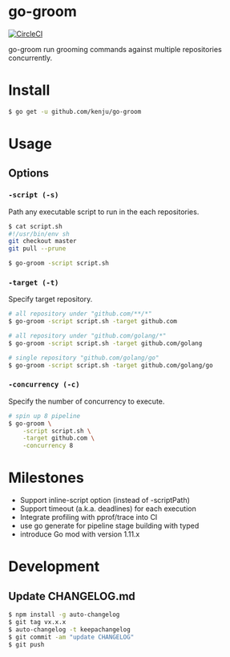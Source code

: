 # go-groom

[![CircleCI](https://circleci.com/gh/kenju/go-groom.svg?style=svg)](https://circleci.com/gh/kenju/go-groom)

go-groom run grooming commands against multiple repositories concurrently.

# Install

```sh
$ go get -u github.com/kenju/go-groom
```

# Usage

## Options
### `-script (-s)`

Path any executable script to run in the each repositories.

```sh
$ cat script.sh
#!/usr/bin/env sh
git checkout master
git pull --prune

$ go-groom -script script.sh
```

### `-target (-t)`

Specify target repository.


```sh
# all repository under "github.com/**/*"
$ go-groom -script script.sh -target github.com

# all repository under "github.com/golang/*"
$ go-groom -script script.sh -target github.com/golang

# single repository "github.com/golang/go"
$ go-groom -script script.sh -target github.com/golang/go
```

### `-concurrency (-c)`

Specify the number of concurrency to execute.

```sh
# spin up 8 pipeline
$ go-groom \
    -script script.sh \
    -target github.com \
    -concurrency 8
```

# Milestones

- Support inline-script option (instead of -scriptPath)
- Support timeout (a.k.a. deadlines) for each execution
- Integrate profiling with pprof/trace into CI
- use go generate for pipeline stage building with typed
- introduce Go mod with version 1.11.x

# Development

## Update CHANGELOG.md

```sh
$ npm install -g auto-changelog
$ git tag vx.x.x
$ auto-changelog -t keepachangelog
$ git commit -am "update CHANGELOG"
$ git push
```

